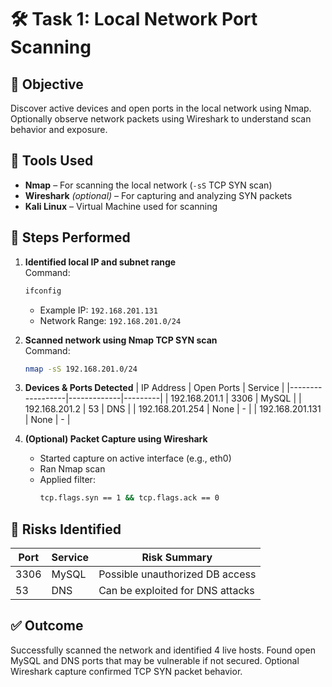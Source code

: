 # 🛠️ Task 1: Local Network Port Scanning

## 📌 Objective
Discover active devices and open ports in the local network using Nmap. Optionally observe network packets using Wireshark to understand scan behavior and exposure.

## 🧰 Tools Used
- **Nmap** – For scanning the local network (`-sS` TCP SYN scan)
- **Wireshark** *(optional)* – For capturing and analyzing SYN packets
- **Kali Linux** – Virtual Machine used for scanning

## 📝 Steps Performed

1. **Identified local IP and subnet range**  
   Command:
   ```bash
   ifconfig
   ```
   - Example IP: `192.168.201.131`
   - Network Range: `192.168.201.0/24`

2. **Scanned network using Nmap TCP SYN scan**  
   Command:
   ```bash
   nmap -sS 192.168.201.0/24
   ```

3. **Devices & Ports Detected**
   | IP Address      | Open Ports | Service |
   |------------------|-------------|---------|
   | 192.168.201.1    | 3306        | MySQL   |
   | 192.168.201.2    | 53          | DNS     |
   | 192.168.201.254  | None        | -       |
   | 192.168.201.131  | None        | -       |

4. **(Optional) Packet Capture using Wireshark**
   - Started capture on active interface (e.g., eth0)
   - Ran Nmap scan
   - Applied filter:
     ```bash
     tcp.flags.syn == 1 && tcp.flags.ack == 0
     ```

## 🔐 Risks Identified

| Port | Service | Risk Summary                        |
|------|---------|-------------------------------------|
| 3306 | MySQL   | Possible unauthorized DB access     |
| 53   | DNS     | Can be exploited for DNS attacks    |

## ✅ Outcome
Successfully scanned the network and identified 4 live hosts. Found open MySQL and DNS ports that may be vulnerable if not secured. Optional Wireshark capture confirmed TCP SYN packet behavior.
